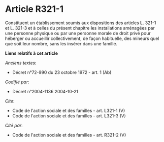 # Article R321-1

Constituent un établissement soumis aux dispositions des articles L. 321-1 et L. 321-3 et à celles du présent chapitre les
installations aménagées par une personne physique ou par une personne morale de droit privé pour héberger ou accueillir
collectivement, de façon habituelle, des mineurs quel que soit leur nombre, sans les insérer dans une famille.

**Liens relatifs à cet article**

_Anciens textes_:

  - Décret n°72-990 du 23 octobre 1972 - art. 1 (Ab)

_Codifié par_:

  - Décret n°2004-1136 2004-10-21

_Cite_:

  - Code de l'action sociale et des familles - art. L321-1 (V)
  - Code de l'action sociale et des familles - art. L321-3 (V)

_Cité par_:

  - Code de l'action sociale et des familles - art. R321-2 (V)
